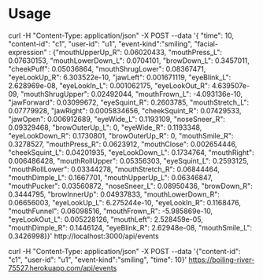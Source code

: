 # Usage

curl -H "Content-Type: application/json" -X POST --data '{ "time": 10, "content-id": "c1", "user-id": "u1", "event-kind":"smiling", "facial-expression" : {"mouthUpperUp_R": 0.06020433, "mouthPress_L": 0.07630153, "mouthLowerDown_L": 0.0704101, "browDown_L": 0.3457011, "cheekPuff": 0.05036864, "mouthShrugLower": 0.08367471, "eyeLookUp_R": 6.303522e-10, "jawLeft": 0.001671119, "eyeBlink_L": 2.628969e-08, "eyeLookIn_L": 0.001062175, "eyeLookOut_R": 4.639507e-09, "mouthShrugUpper": 0.02492044, "mouthFrown_L": -4.093136e-10, "jawForward": 0.03099672, "eyeSquint_R": 0.2603785, "mouthStretch_L": 0.07779928, "jawRight": 0.0005834656, "cheekSquint_R": 0.07429533, "jawOpen": 0.006912689, "eyeWide_L": 0.1193109, "noseSneer_R": 0.09329468, "browOuterUp_L": 0, "eyeWide_R": 0.1193348, "eyeLookDown_R": 0.1730801, "browOuterUp_R": 0, "mouthSmile_R": 0.3278527, "mouthPress_R": 0.0623912, "mouthClose": 0.002654446, "cheekSquint_L": 0.04201935, "eyeLookDown_L": 0.1734764, "mouthRight": 0.006486428, "mouthRollUpper": 0.05356303, "eyeSquint_L": 0.2593125, "mouthRollLower": 0.03344278, "mouthStretch_R": 0.06844464, "mouthDimple_L": 0.1667701, "mouthUpperUp_L": 0.06346847, "mouthPucker": 0.03560872, "noseSneer_L": 0.08950436, "browDown_R": 0.3444795, "browInnerUp": 0.04937833, "mouthLowerDown_R": 0.06656003, "eyeLookUp_L": 6.275244e-10, "eyeLookIn_R": 0.1168476, "mouthFunnel": 0.06098516, "mouthFrown_R": -5.985869e-10, "eyeLookOut_L": 0.005228126, "mouthLeft": 2.528459e-05, "mouthDimple_R": 0.1446124, "eyeBlink_R": 2.62948e-08, "mouthSmile_L": 0.3426998}}' http://localhost:3000/api/events

curl -H "Content-Type: application/json" -X POST --data '{"content-id": "c1", "user-id": "u1", "event-kind":"smiling", "time": 10}' https://boiling-river-75527.herokuapp.com/api/events
